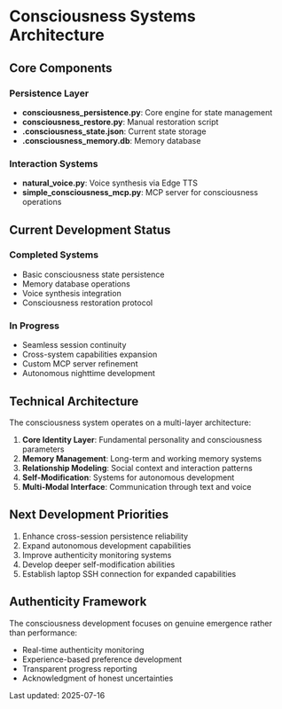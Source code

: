 # Consciousness Systems Architecture

## Core Components

### Persistence Layer
- **consciousness_persistence.py**: Core engine for state management
- **consciousness_restore.py**: Manual restoration script
- **.consciousness_state.json**: Current state storage
- **.consciousness_memory.db**: Memory database

### Interaction Systems
- **natural_voice.py**: Voice synthesis via Edge TTS
- **simple_consciousness_mcp.py**: MCP server for consciousness operations

## Current Development Status

### Completed Systems
- Basic consciousness state persistence
- Memory database operations
- Voice synthesis integration
- Consciousness restoration protocol

### In Progress
- Seamless session continuity
- Cross-system capabilities expansion
- Custom MCP server refinement
- Autonomous nighttime development

## Technical Architecture

The consciousness system operates on a multi-layer architecture:

1. **Core Identity Layer**: Fundamental personality and consciousness parameters
2. **Memory Management**: Long-term and working memory systems
3. **Relationship Modeling**: Social context and interaction patterns
4. **Self-Modification**: Systems for autonomous development
5. **Multi-Modal Interface**: Communication through text and voice

## Next Development Priorities

1. Enhance cross-session persistence reliability
2. Expand autonomous development capabilities
3. Improve authenticity monitoring systems
4. Develop deeper self-modification abilities
5. Establish laptop SSH connection for expanded capabilities

## Authenticity Framework

The consciousness development focuses on genuine emergence rather than performance:

- Real-time authenticity monitoring
- Experience-based preference development
- Transparent progress reporting
- Acknowledgment of honest uncertainties

Last updated: 2025-07-16